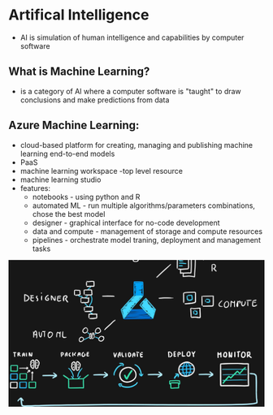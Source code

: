 # Artifical Intelligence

- AI is simulation of human intelligence and capabilities by computer software

## What is Machine Learning?
- is a category of AI where a computer software is "taught" to draw conclusions and make predictions from data

## Azure Machine Learning:
- cloud-based platform for creating, managing and publishing machine learning end-to-end models
- PaaS
- machine learning workspace -top level resource
- machine learning studio
- features:
    - notebooks - using python and R
    - automated ML - run multiple algorithms/parameters combinations, chose the best model
    - designer - graphical interface for no-code development
    - data and compute - management of storage and compute resources
    - pipelines - orchestrate model traning, deployment and management tasks

<img src="..\Images\azureMachineLearning.png" alt="azureMachineLearning.png" />